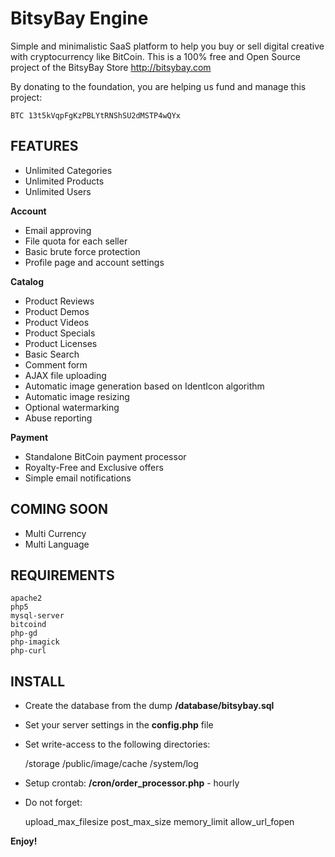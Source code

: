 BitsyBay Engine
===============

Simple and minimalistic SaaS platform to help you buy or sell digital creative with cryptocurrency like BitCoin. This is a 100% free and Open Source project of the BitsyBay Store http://bitsybay.com

By donating to the foundation, you are helping us fund and manage this project: 

    BTC 13t5kVqpFgKzPBLYtRNShSU2dMSTP4wQYx

FEATURES
--------

* Unlimited Categories
* Unlimited Products
* Unlimited Users

**Account**

* Email approving
* File quota for each seller
* Basic brute force protection
* Profile page and account settings

**Catalog**

* Product Reviews
* Product Demos
* Product Videos
* Product Specials
* Product Licenses
* Basic Search
* Comment form
* AJAX file uploading
* Automatic image generation based on IdentIcon algorithm
* Automatic image resizing
* Optional watermarking
* Abuse reporting

**Payment**

* Standalone BitCoin payment processor
* Royalty-Free and Exclusive offers
* Simple email notifications

COMING SOON
-----------

* Multi Currency
* Multi Language

REQUIREMENTS
------------


    apache2 
    php5 
    mysql-server 
    bitcoind 
    php-gd 
    php-imagick 
    php-curl

INSTALL
-------

* Create the database from the dump **/database/bitsybay.sql**
* Set your server settings in the **config.php** file
* Set write-access to the following directories:


    /storage 
    /public/image/cache 
    /system/log 

* Setup crontab: **/cron/order_processor.php** - hourly
* Do not forget:


    upload_max_filesize 
    post_max_size 
    memory_limit 
    allow_url_fopen 

**Enjoy!**

